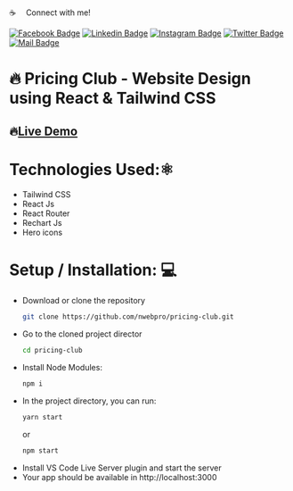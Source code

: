 :coffee: &emsp;Connect with me!

[![Facebook Badge](https://img.shields.io/badge/Facebook-1877F2?style=for-the-badge&logo=facebook&logoColor=white)](https://facebook.com/abnaeembsc) [![Linkedin Badge](https://img.shields.io/badge/LinkedIn-0077B5?style=for-the-badge&logo=linkedin&logoColor=white)](https://www.linkedin.com/in/developernaeem/) [![Instagram Badge](https://img.shields.io/badge/Instagram-E4405F?style=for-the-badge&logo=instagram&logoColor=white)](https://instagram.com/nwebpro) [![Twitter Badge](https://img.shields.io/badge/Twitter-1DA1F2?style=for-the-badge&logo=twitter&logoColor=white)](https://twitter.com/developernaeem) [![Mail Badge](https://img.shields.io/badge/Gmail-D14836?style=for-the-badge&logo=gmail&logoColor=white)](mailto:abnaeem.bsc@gmail.com)

# 🔥 Pricing Club - Website Design using React & Tailwind CSS

## 🔥[Live Demo](https://pricing-club-nwebpro.netlify.app/)


# Technologies Used:⚛️
- Tailwind CSS
- React Js
- React Router
- Rechart Js
- Hero icons

# Setup / Installation: 💻

- Download or clone the repository 
    ```sh
    git clone https://github.com/nwebpro/pricing-club.git
    ```
- Go to the cloned project director
    ```sh
    cd pricing-club
    ```
- Install Node Modules:
    ```sh
    npm i
    ```
- In the project directory, you can run:
    ```sh
    yarn start
    ```
    or
    ```sh
    npm start
    ```
- Install VS Code Live Server plugin and start the server
- Your app should be available in http://localhost:3000